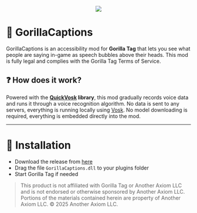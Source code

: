 ﻿<p align="center">
  <a href="#"><img src="https://i.imgur.com/MgeSrJB.png"></a>
</p>

# 💬 GorillaCaptions
GorillaCaptions is an accessibility mod for **Gorilla Tag** that lets you see what people are saying in-game as speech bubbles above their heads. This mod is fully legal and complies with the Gorilla Tag Terms of Service.

## ❓ How does it work?
Powered with the **[QuickVosk](https://iiDk-the-actual/QuickVosk) library**, this mod gradually records voice data and runs it through a voice recognition algorithm. No data is sent to any servers, everything is running locally using [Vosk](https://alphacephei.com/vosk). No model downloading is required, everything is embedded directly into the mod.

---

# 💾 Installation

- Download the release from [here](https://github.com/iiDk-the-actual/GorillaCaptions/releases/latest)
- Drag the file `GorillaCaptions.dll` to your plugins folder
- Start Gorilla Tag if needed

> This product is not affiliated with Gorilla Tag or Another Axiom LLC and is not endorsed or otherwise sponsored by Another Axiom LLC. Portions of the materials contained herein are property of Another Axiom LLC. © 2025 Another Axiom LLC.
